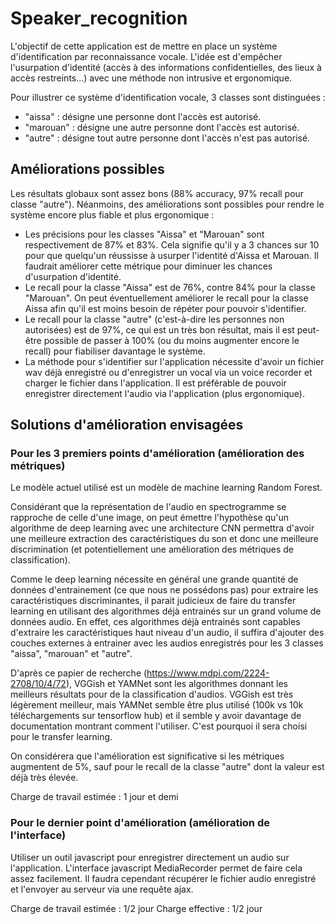 # Speaker_recognition

L'objectif de cette application est de mettre en place un système d'identification par reconnaissance vocale. 
L'idée est d'empêcher l'usurpation d'identité (accès à des informations confidentielles, des lieux à accès restreints...) avec une méthode non intrusive et ergonomique.

Pour illustrer ce système d'identification vocale, 3 classes sont distinguées :
- "aissa" : désigne une personne dont l'accès est autorisé.
- "marouan" : désigne une autre personne dont l'accès est autorisé.
- "autre" : désigne tout autre personne dont l'accès n'est pas autorisé.

## Améliorations possibles

Les résultats globaux sont assez bons (88% accuracy, 97% recall pour classe "autre"). Néanmoins, des améliorations sont possibles pour rendre le système encore plus fiable et plus ergonomique :
- Les précisions pour les classes "Aissa" et "Marouan" sont respectivement de 87% et 83%. Cela signifie qu'il y a 3 chances sur 10 pour que quelqu'un réussisse à usurper l'identité d'Aissa et Marouan. Il faudrait améliorer cette métrique pour diminuer les chances d'usurpation d'identité.
- Le recall pour la classe "Aissa" est de 76%, contre 84% pour la classe "Marouan". On peut éventuellement améliorer le recall pour la classe Aissa afin qu'il est moins besoin de répéter pour pouvoir s'identifier.
- Le recall pour la classe "autre" (c'est-à-dire les personnes non autorisées) est de 97%, ce qui est un très bon résultat, mais il est peut-être possible de passer à 100% (ou du moins augmenter encore le recall) pour fiabiliser davantage le système.
- La méthode pour s'identifier sur l'application nécessite d'avoir un fichier wav déjà enregistré ou d'enregistrer un vocal via un voice recorder et charger le fichier dans l'application.
Il est préférable de pouvoir enregistrer directement l'audio via l'application (plus ergonomique).

## Solutions d'amélioration envisagées

### Pour les 3 premiers points d'amélioration (amélioration des métriques)
Le modèle actuel utilisé est un modèle de machine learning Random Forest.

Considérant que la représentation de l'audio en spectrogramme se rapproche de celle d'une image, on peut émettre l'hypothèse qu'un algorithme de deep learning avec une architecture CNN permettra d'avoir une meilleure extraction des caractéristiques du son et donc une meilleure discrimination (et potentiellement une amélioration des métriques de classification).

Comme le deep learning nécessite en général une grande quantité de données d'entrainement (ce que nous ne possédons pas) pour extraire les caractéristiques discriminantes, il parait judicieux de faire du transfer learning en utilisant des algorithmes déjà entrainés sur un grand volume de données audio. En effet, ces algorithmes déjà entrainés sont capables d'extraire les caractéristiques haut niveau d'un audio, il suffira d'ajouter des couches externes à entrainer avec les audios enregistrés pour les 3 classes "aissa", "marouan" et "autre".

D'après ce papier de recherche (https://www.mdpi.com/2224-2708/10/4/72), VGGish et YAMNet sont les algorithmes donnant les meilleurs résultats pour de la classification d'audios. VGGish est très légèrement meilleur, mais YAMNet semble être plus utilisé (100k vs 10k téléchargements sur tensorflow hub) et il semble y avoir davantage de documentation montrant comment l'utiliser. C'est pourquoi il sera choisi pour le transfer learning.

On considérera que l'amélioration est significative si les métriques augmentent de 5%, sauf pour le recall de la classe "autre" dont la valeur est déjà très élevée.

Charge de travail estimée : 1 jour et demi


### Pour le dernier point d'amélioration (amélioration de l'interface)
Utiliser un outil javascript pour enregistrer directement un audio sur l'application.
L'interface javascript MediaRecorder permet de faire cela assez facilement. Il faudra cependant récupérer le fichier audio enregistré et l'envoyer au serveur via une requête ajax.

Charge de travail estimée : 1/2 jour
Charge effective : 1/2 jour
